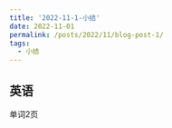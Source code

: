 ```yaml
---
title: '2022-11-1-小结'
date: 2022-11-01
permalink: /posts/2022/11/blog-post-1/
tags:
  - 小结
---
```


## 英语

单词2页
